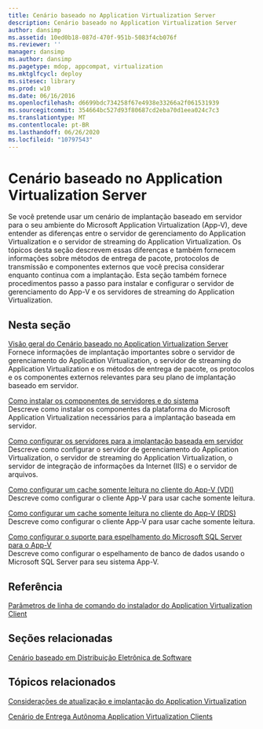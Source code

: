 ```yaml
---
title: Cenário baseado no Application Virtualization Server
description: Cenário baseado no Application Virtualization Server
author: dansimp
ms.assetid: 10ed0b18-087d-470f-951b-5083f4cb076f
ms.reviewer: ''
manager: dansimp
ms.author: dansimp
ms.pagetype: mdop, appcompat, virtualization
ms.mktglfcycl: deploy
ms.sitesec: library
ms.prod: w10
ms.date: 06/16/2016
ms.openlocfilehash: d6699bdc734258f67e4938e33266a2f061531939
ms.sourcegitcommit: 354664bc527d93f80687cd2eba70d1eea024c7c3
ms.translationtype: MT
ms.contentlocale: pt-BR
ms.lasthandoff: 06/26/2020
ms.locfileid: "10797543"
---
```

# Cenário baseado no Application Virtualization Server


Se você pretende usar um cenário de implantação baseado em servidor para o seu ambiente do Microsoft Application Virtualization (App-V), deve entender as diferenças entre o servidor de gerenciamento do Application Virtualization e o servidor de streaming do Application Virtualization. Os tópicos desta seção descrevem essas diferenças e também fornecem informações sobre métodos de entrega de pacote, protocolos de transmissão e componentes externos que você precisa considerar enquanto continua com a implantação. Esta seção também fornece procedimentos passo a passo para instalar e configurar o servidor de gerenciamento do App-V e os servidores de streaming do Application Virtualization.

## Nesta seção


<a href="" id="application-virtualization-server-based-scenario-overview"></a>[Visão geral do Cenário baseado no Application Virtualization Server](application-virtualization-server-based-scenario-overview.md)  
Fornece informações de implantação importantes sobre o servidor de gerenciamento do Application Virtualization, o servidor de streaming do Application Virtualization e os métodos de entrega de pacote, os protocolos e os componentes externos relevantes para seu plano de implantação baseado em servidor.

<a href="" id="how-to-install-the-servers-and-system-components"></a>[Como instalar os componentes de servidores e do sistema](how-to-install-the-servers-and-system-components.md)  
Descreve como instalar os componentes da plataforma do Microsoft Application Virtualization necessários para a implantação baseada em servidor.

<a href="" id="how-to-configure-servers-for-server-based-deployment"></a>[Como configurar os servidores para a implantação baseada em servidor](how-to-configure-servers-for-server-based-deployment.md)  
Descreve como configurar o servidor de gerenciamento do Application Virtualization, o servidor de streaming do Application Virtualization, o servidor de integração de informações da Internet (IIS) e o servidor de arquivos.

<a href="" id="how-to-configure-a-read-only-cache-on-the-app-v-client--vdi-"></a>[Como configurar um cache somente leitura no cliente do App-V (VDI)](how-to-configure-a-read-only-cache-on-the-app-v-client--vdi-.md)  
Descreve como configurar o cliente App-V para usar cache somente leitura.

<a href="" id="how-to-configure-a-read-only-cache-on-the-app-v-client--rds-"></a>[Como configurar um cache somente leitura no cliente do App-V (RDS)](how-to-configure-a-read-only-cache-on-the-app-v-client--rds--sp1.md)  
Descreve como configurar o cliente App-V para usar cache somente leitura.

<a href="" id="how-to-configure-microsoft-sql-server-mirroring-support-for-app-v"></a>[Como configurar o suporte para espelhamento do Microsoft SQL Server para o App-V](how-to-configure-microsoft-sql-server-mirroring-support-for-app-v.md)  
Descreve como configurar o espelhamento de banco de dados usando o Microsoft SQL Server para seu sistema App-V.

## Referência


[Parâmetros de linha de comando do instalador do Application Virtualization Client](application-virtualization-client-installer-command-line-parameters.md)

## Seções relacionadas


[Cenário baseado em Distribuição Eletrônica de Software](electronic-software-distribution-based-scenario.md)

## Tópicos relacionados


[Considerações de atualização e implantação do Application Virtualization](application-virtualization-deployment-and-upgrade-considerations.md)

[Cenário de Entrega Autônoma Application Virtualization Clients](stand-alone-delivery-scenario-for-application-virtualization-clients.md)

 

 






